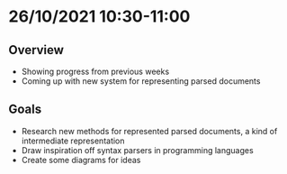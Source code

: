 # 26/10/2021 10:30-11:00

## Overview
- Showing progress from previous weeks
- Coming up with new system for representing parsed documents

## Goals
- Research new methods for represented parsed documents, a kind of intermediate representation
- Draw inspiration off syntax parsers in programming languages
- Create some diagrams for ideas